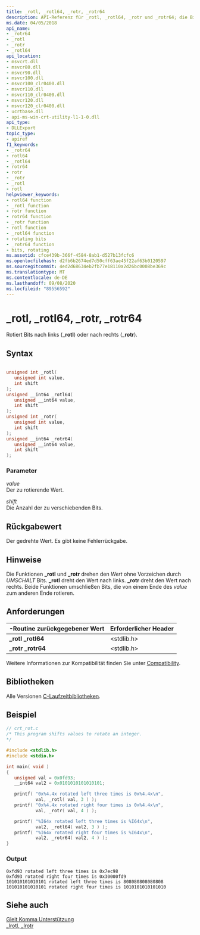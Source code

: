 ```yaml
---
title: _rotl, _rotl64, _rotr, _rotr64
description: API-Referenz für _rotl, _rotl64, _rotr und _rotr64; die Bits nach links (_rotl) oder nach rechts (_rotr) drehen.
ms.date: 04/05/2018
api_name:
- _rotr64
- _rotl
- _rotr
- _rotl64
api_location:
- msvcrt.dll
- msvcr80.dll
- msvcr90.dll
- msvcr100.dll
- msvcr100_clr0400.dll
- msvcr110.dll
- msvcr110_clr0400.dll
- msvcr120.dll
- msvcr120_clr0400.dll
- ucrtbase.dll
- api-ms-win-crt-utility-l1-1-0.dll
api_type:
- DLLExport
topic_type:
- apiref
f1_keywords:
- _rotr64
- rotl64
- _rotl64
- rotr64
- rotr
- _rotr
- _rotl
- rotl
helpviewer_keywords:
- rotl64 function
- _rotl function
- rotr function
- rotr64 function
- _rotr function
- rotl function
- _rotl64 function
- rotating bits
- _rotr64 function
- bits, rotating
ms.assetid: cfce439b-366f-4584-8ab1-d527b13fcfc6
ms.openlocfilehash: d2fb6b2674ed7d50cff63ae45f22af63b0120597
ms.sourcegitcommit: 4ed2d68634eb2fb77e18110a2d26bc0008be369c
ms.translationtype: MT
ms.contentlocale: de-DE
ms.lasthandoff: 09/08/2020
ms.locfileid: "89556592"
---
```

# <a name="_rotl-_rotl64-_rotr-_rotr64"></a>_rotl, _rotl64, _rotr, _rotr64

Rotiert Bits nach links (**_rotl**) oder nach rechts (**_rotr**).

## <a name="syntax"></a>Syntax

```C

unsigned int _rotl(
   unsigned int value,
   int shift
);
unsigned __int64 _rotl64(
   unsigned __int64 value,
   int shift
);
unsigned int _rotr(
   unsigned int value,
   int shift
);
unsigned __int64 _rotr64(
   unsigned __int64 value,
   int shift
);
```

### <a name="parameters"></a>Parameter

*value*<br/>
Der zu rotierende Wert.

*shift*<br/>
Die Anzahl der zu verschiebenden Bits.

## <a name="return-value"></a>Rückgabewert

Der gedrehte Wert. Es gibt keine Fehlerrückgabe.

## <a name="remarks"></a>Hinweise

Die Funktionen **_rotl** und **_rotr** drehen den *Wert* ohne Vorzeichen durch *UMSCHALT* Bits. **_rotl** dreht den Wert nach links. **_rotr** dreht den Wert nach rechts. Beide Funktionen umschließen Bits, die von einem Ende des *value* zum anderen Ende rotieren.

## <a name="requirements"></a>Anforderungen

|-Routine zurückgegebener Wert|Erforderlicher Header|
|-------------|---------------------|
|**_rotl** **_rotl64**|\<stdlib.h>|
|**_rotr** **_rotr64**|\<stdlib.h>|

Weitere Informationen zur Kompatibilität finden Sie unter [Compatibility](../../c-runtime-library/compatibility.md).

## <a name="libraries"></a>Bibliotheken

Alle Versionen [C-Laufzeitbibliotheken](../../c-runtime-library/crt-library-features.md).

## <a name="example"></a>Beispiel

```C
// crt_rot.c
/* This program shifts values to rotate an integer.
*/

#include <stdlib.h>
#include <stdio.h>

int main( void )
{
   unsigned val = 0x0fd93;
   __int64 val2 = 0x0101010101010101;

   printf( "0x%4.4x rotated left three times is 0x%4.4x\n",
           val, _rotl( val, 3 ) );
   printf( "0x%4.4x rotated right four times is 0x%4.4x\n",
           val, _rotr( val, 4 ) );

   printf( "%I64x rotated left three times is %I64x\n",
           val2, _rotl64( val2, 3 ) );
   printf( "%I64x rotated right four times is %I64x\n",
           val2, _rotr64( val2, 4 ) );
}
```

### <a name="output"></a>Output

```Output
0xfd93 rotated left three times is 0x7ec98
0xfd93 rotated right four times is 0x30000fd9
101010101010101 rotated left three times is 808080808080808
101010101010101 rotated right four times is 1010101010101010
```

## <a name="see-also"></a>Siehe auch

[Gleit Komma Unterstützung](../../c-runtime-library/floating-point-support.md)<br/>
[_lrotl, _lrotr](lrotl-lrotr.md)<br/>
